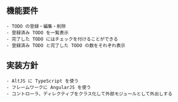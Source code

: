 ## 機能要件
    - TODO の登録・編集・削除
    - 登録済み TODO を一覧表示
    - 完了した TODO にはチェックを付けることができる
    - 登録済み TODO と完了した TODO の数をそれぞれ表示

## 実装方針
    - AltJS に TypeScript を使う
    - フレームワークに AngularJS を使う
    - コントローラ、ディレクティブをクラス化して外部モジュールとして外出しする
